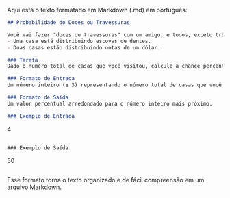Aqui está o texto formatado em Markdown (.md) em português:

```markdown
## Probabilidade do Doces ou Travessuras

Você vai fazer "doces ou travessuras" com um amigo, e todos, exceto três das casas que você visita, estão distribuindo doces. Dentre essas três casas:
- Uma casa está distribuindo escovas de dentes.
- Duas casas estão distribuindo notas de um dólar.

### Tarefa
Dado o número total de casas que você visitou, calcule a chance percentual de que um item aleatório retirado da sua sacola seja uma nota de dólar.

### Formato de Entrada
Um número inteiro (≥ 3) representando o número total de casas que você visitou.

### Formato de Saída
Um valor percentual arredondado para o número inteiro mais próximo.

### Exemplo de Entrada
```
4
```

### Exemplo de Saída
```
50
```
```

Esse formato torna o texto organizado e de fácil compreensão em um arquivo Markdown.